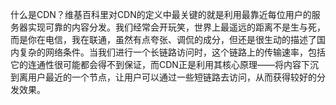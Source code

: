 什么是CDN？维基百科里对CDN的定义中最关键的就是利用最靠近每位用户的服务器实现可靠的内容分发。我们经常会开玩笑，世界上最遥远的距离不是生与死，而是你在电信，我在联通，虽然有点夸张、调侃的成分，但还是很生动的描述了国内复杂的网络条件。当我们进行一个长链路访问时，这个链路上的传输速率，包括它的连通性很可能都会得不到保证，而CDN正是利用其核心原理——将内容下沉到离用户最近的一个节点，让用户可以通过一些短链路去访问，从而获得较好的分发效果。